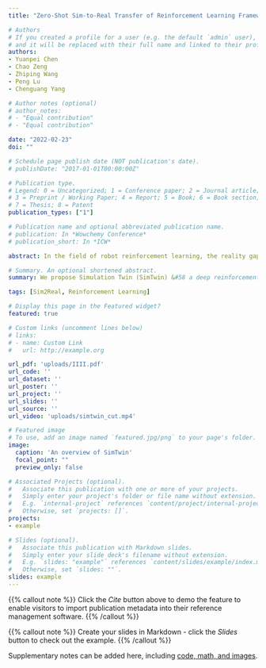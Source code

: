 ```yaml
---
title: "Zero-Shot Sim-to-Real Transfer of Reinforcement Learning Framework for Robotics Manipulation with Demonstration and Force Feedback"

# Authors
# If you created a profile for a user (e.g. the default `admin` user), write the username (folder name) here 
# and it will be replaced with their full name and linked to their profile.
authors:
- Yuanpei Chen
- Chao Zeng
- Zhiping Wang
- Peng Lu
- Chenguang Yang

# Author notes (optional)
# author_notes:
# - "Equal contribution"
# - "Equal contribution"

date: "2022-02-23"
doi: ""

# Schedule page publish date (NOT publication's date).
# publishDate: "2017-01-01T00:00:00Z"

# Publication type.
# Legend: 0 = Uncategorized; 1 = Conference paper; 2 = Journal article;
# 3 = Preprint / Working Paper; 4 = Report; 5 = Book; 6 = Book section;
# 7 = Thesis; 8 = Patent
publication_types: ["1"]

# Publication name and optional abbreviated publication name.
# publication: In *Wowchemy Conference*
# publication_short: In *ICW*

abstract: In the field of robot reinforcement learning, the reality gap has always been a problem that restricts the robustness and generalization of algorithms. We propose Simulation Twin (SimTwin) &#58 a deep reinforcement learning framework that can help directly transfer the model from simulation to reality without any real-world training. Simulation Twin consists of a reinforcement learning module and an adaptive correct module. We train the policy using the soft actor-critic algorithm only in a simulator with demonstration and domain randomization. In the adaptive correct module, we design and train a neural network to simulate the human error correction process using force feedback. Subsequently, we combine the above two modules through digital twin to control real-world robots, correct simulator parameters by comparing the difference between simulator and reality automatically, then generalize the correct action through the trained policy network without additional training. We demonstrate the proposed method in an open cabinet task, the experiments show that our framework can reduce the reality gap without any real-world training.

# Summary. An optional shortened abstract.
summary: We propose Simulation Twin (SimTwin) &#58 a deep reinforcement learning framework that can help directly transfer the model from simulation to reality without any real-world training.

tags: [Sim2Real, Reinforcement Learning]

# Display this page in the Featured widget?
featured: true

# Custom links (uncomment lines below)
# links:
# - name: Custom Link
#   url: http://example.org

url_pdf: 'uploads/IIII.pdf'
url_code: ''
url_dataset: ''
url_poster: ''
url_project: ''
url_slides: ''
url_source: ''
url_video: 'uploads/simtwin_cut.mp4'

# Featured image
# To use, add an image named `featured.jpg/png` to your page's folder. 
image:
  caption: 'An overview of SimTwin'
  focal_point: ""
  preview_only: false

# Associated Projects (optional).
#   Associate this publication with one or more of your projects.
#   Simply enter your project's folder or file name without extension.
#   E.g. `internal-project` references `content/project/internal-project/index.md`.
#   Otherwise, set `projects: []`.
projects:
- example

# Slides (optional).
#   Associate this publication with Markdown slides.
#   Simply enter your slide deck's filename without extension.
#   E.g. `slides: "example"` references `content/slides/example/index.md`.
#   Otherwise, set `slides: ""`.
slides: example
---
```


{{% callout note %}}
Click the *Cite* button above to demo the feature to enable visitors to import publication metadata into their reference management software.
{{% /callout %}}

{{% callout note %}}
Create your slides in Markdown - click the *Slides* button to check out the example.
{{% /callout %}}

Supplementary notes can be added here, including [code, math, and images](https://wowchemy.com/docs/writing-markdown-latex/).
